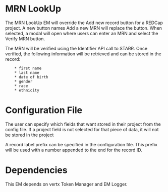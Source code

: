 
# MRN LookUp

The MRN LookUp EM will override the Add new record button for a REDCap project. A new button names Add a new MRN will replace the button. When selected, a modal will open where users can enter an MRN and select the Verify MRN button.

The MRN will be verified using the Identifier API call to STARR.  Once verified, the following information will be retrieved and can be stored in the record:
```
    * first name
    * last name
    * date of birth
    * gender
    * race
    * ethnicity
```
# Configuration File
The user can specify which fields that want stored in their project from the config file.  If a project field is not selected for that piece of data, it will not be stored in the project

A record label prefix can be specified in the configuration file.  This prefix will be used with a number appended to the end for the record ID.

# Dependencies
This EM depends on vertx Token Manager and EM Logger.
